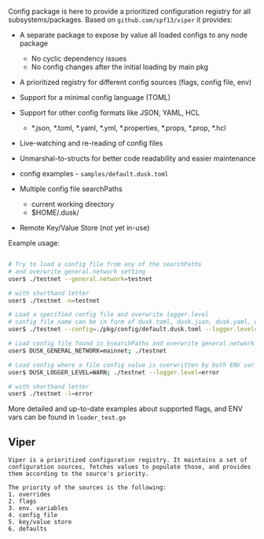 Config package is here to provide a prioritized configuration registry for all subsystems/packages.  Based on `github.com/spf13/viper` it provides:


- A separate package to expose by value all loaded configs to any node package
    - No cyclic dependency issues
    - No config changes after the initial loading by main pkg

- A prioritized registry for different config sources (flags, config file, env)
- Support for a minimal config language (TOML)
- Support for other config formats like JSON, YAML, HCL
    - *.json, *.toml, *.yaml, *.yml, *.properties, *.props, *.prop, *.hcl
- Live-watching and re-reading of config files
- Unmarshal-to-structs for better code readability and easier maintenance
- config examples - `samples/default.dusk.toml`
- Multiple config file searchPaths
    - current working directory
    - $HOME/.dusk/
- Remote Key/Value Store (not yet in-use)

Example usage:

```bash

# Try to load a config file from any of the searchPaths
# and overwrite general.network setting
user$ ./testnet --general.network=testnet

# with shorthand letter
user$ ./testnet -n=testnet

# Load a specified config file and overwrite logger.level
# config file name can be in form of dusk.toml, dusk.json, dusk.yaml, dusk.tf
user$ ./testnet --config=./pkg/config/default.dusk.toml --logger.level=error

# Load config file found in $searchPaths and overwrite general.network value
user$ DUSK_GENERAL_NETWORK=mainnet; ./testnet

# Load config where a file config value is overwritten by both ENV var and CLI flag but CLI flag has higher priority
user$ DUSK_LOGGER_LEVEL=WARN; ./testnet --logger.level=error

# with shorthand letter
user$ ./testnet -l=error

```

More detailed and up-to-date examples about supported flags, and ENV vars can be found in `loader_test.go`  

## Viper

```
Viper is a prioritized configuration registry. It maintains a set of configuration sources, fetches values to populate those, and provides them according to the source's priority.

The priority of the sources is the following:
1. overrides
2. flags
3. env. variables
4. config file
5. key/value store
6. defaults
```